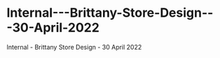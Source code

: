 # Internal---Brittany-Store-Design---30-April-2022
Internal - Brittany Store Design - 30 April 2022
